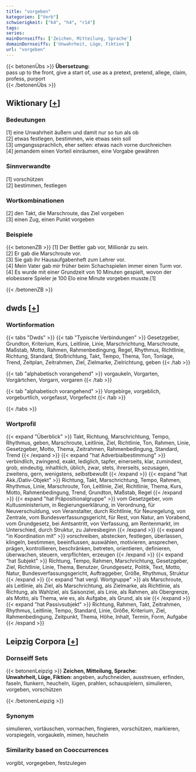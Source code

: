 ```yaml
---
title: "vorgeben"
kategorien: ["Verb"]
schwierigkeit: ["k4", "h4", "r14"]
tags:
series:
mainDornseiffs: ['Zeichen, Mitteilung, Sprache']
domainDornseiffs: ['Unwahrheit, Lüge, Fiktion']
url: "vorgeben"
---
```


{{< betonenÜbs >}}
**Übersetzung:**  
pass up to the front, give a start of, use as a pretext, pretend, allege, claim, profess, purport  
{{< /betonenÜbs >}}

## Wiktionary [[+](https://de.wiktionary.org/wiki/vorgeben)]

### Bedeutungen
[1] eine Unwahrheit äußern und damit nur so tun als ob  
[2] etwas festlegen, bestimmen, wie etwas sein soll  
[3] umgangssprachlich, eher selten: etwas nach vorne durchreichen  
[4] jemandem einen Vorteil einräumen, eine Vorgabe gewähren  

### Sinnverwandte
[1] vorschützen  
[2] bestimmen, festlegen  

### Wortkombinationen
[2] den Takt, die Marschroute, das Ziel vorgeben  
[3] einen Zug, einen Punkt vorgeben  

### Beispiele
{{< betonenZB >}}
[1] Der Bettler gab vor, Millionär zu sein.  
[2] Er gab die Marschroute vor.  
[3] Sie gab ihr Hausaufgabenheft zum Lehrer vor.  
[4] Mein Vater gab mir früher beim Schachspielen immer einen Turm vor.  
[4] Es wurde mit einer Grundzeit von 10 Minuten gespielt, wovon der elobessere Spieler je 100 Elo eine Minute vorgeben musste.[1]  

{{< /betonenZB >}}


## dwds [[+](https://www.dwds.de/wb/vorgeben)]

### Wortinformation
{{< tabs "Dwds" >}}
{{< tab "Typische Verbindungen" >}}
Gesetzgeber, Grundton, Kriterium, Kurs, Leitlinie, Linie, Marschrichtung, Marschroute, Maßstab, Motto, Rahmen, Rahmenbedingung, Regel, Rhythmus, Richtlinie, Richtung, Standard, Stoßrichtung, Takt, Tempo, Thema, Ton, Tonlage, Trend, Zeitplan, Zeitrahmen, Ziel, Zielmarke, Zielrichtung, geben
{{< /tab >}}

{{< tab "alphabetisch vorangehend" >}}
vorgaukeln, Vorgarten, Vorgärtchen, Vorgarn, vorgaren
{{< /tab >}}

{{< tab "alphabetisch vorangehend" >}}
Vorgebirge, vorgeblich, vorgeburtlich, vorgefasst, Vorgefecht
{{< /tab >}}

{{< /tabs >}}

### Wortprofil
{{< expand "Überblick" >}} Takt, Richtung, Marschrichtung, Tempo, Rhythmus, geben, Marschroute, Leitlinie, Ziel, Richtlinie, Ton, Rahmen, Linie, Gesetzgeber, Motto, Thema, Zeitrahmen, Rahmenbedingung, Standard, Trend {{< /expand >}}
{{< expand "hat Adverbialbestimmung" >}} verbindlich, zwingend, exakt, lediglich, tapfer, einerseits, klar, zumindest, grob, eindeutig, inhaltlich, üblich, zwar, stets, ihrerseits, sozusagen, zweitens, gern, wenigstens, selbstbewußt {{< /expand >}}
{{< expand "hat Akk./Dativ-Objekt" >}} Richtung, Takt, Marschrichtung, Tempo, Rahmen, Rhythmus, Linie, Marschroute, Ton, Leitlinie, Ziel, Richtlinie, Thema, Kurs, Motto, Rahmenbedingung, Trend, Grundton, Maßstab, Regel {{< /expand >}}
{{< expand "hat Präpositionalgruppe" >}} vom Gesetzgeber, vom Kultusministerium, in Regierungserklärung, in Verordnung, für Neuverschuldung, von Veranstalter, durch Richtlinie, für Neuregelung, von Zentrale, vom Bundesverfassungsgericht, für Rest, von Natur, am Vorabend, vom Grundgesetz, bei Amtsantritt, von Verfassung, am Rentenmarkt, im Unterschied, durch Struktur, zu Jahresbeginn {{< /expand >}}
{{< expand "in Koordination mit" >}} vorschreiben, abstecken, festlegen, überlassen, klingeln, bestimmen, beeinflussen, auswählen, motivieren, ansprechen, prägen, kontrollieren, beschränken, betreten, orientieren, definieren, überwachen, steuern, verpflichten, erzeugen {{< /expand >}}
{{< expand "hat Subjekt" >}} Richtung, Tempo, Rahmen, Marschrichtung, Gesetzgeber, Ziel, Richtlinie, Linie, Thema, Benutzer, Grundgesetz, Politik, Text, Motto, Natur, Bundesverfassungsgericht, Auftraggeber, Größe, Rhythmus, Struktur {{< /expand >}}
{{< expand "hat vergl. Wortgruppe" >}} als Marschroute, als Leitlinie, als Ziel, als Marschrichtung, als Zielmarke, als Richtlinie, als Richtung, als Wahlziel, als Saisonziel, als Linie, als Rahmen, als Obergrenze, als Motto, als Thema, wie es, als Aufgabe, als Grund, als sie {{< /expand >}}
{{< expand "hat Passivsubjekt" >}} Richtung, Rahmen, Takt, Zeitrahmen, Rhythmus, Leitlinie, Tempo, Standard, Linie, Größe, Kriterium, Ziel, Rahmenbedingung, Zeitpunkt, Thema, Höhe, Inhalt, Termin, Form, Aufgabe {{< /expand >}}

## Leipzig Corpora [[+](https://corpora.uni-leipzig.de/en/res?word=vorgeben&corpusId=deu_newscrawl-public_2018)]

### Dornseiff Sets
{{< betonenLeipzig >}}
**Zeichen, Mitteilung, Sprache:**  
**Unwahrheit, Lüge, Fiktion:** angeben, aufschneiden, ausstreuen, erfinden, faseln, flunkern, heucheln, lügen, prahlen, schauspielern, simulieren, vorgeben, vorschützen  

{{< /betonenLeipzig >}}

### Synonym
simulieren, vortäuschen, vormachen, fingieren, vorschützen, markieren, vorspiegeln, vorgaukeln, mimen, heucheln


### Similarity based on Cooccurrences
vorgibt, vorgegeben, festzulegen


